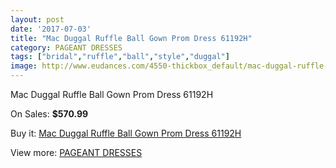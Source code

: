 ```yaml
---
layout: post
date: '2017-07-03'
title: "Mac Duggal Ruffle Ball Gown Prom Dress 61192H"
category: PAGEANT DRESSES
tags: ["bridal","ruffle","ball","style","duggal"]
image: http://www.eudances.com/4550-thickbox_default/mac-duggal-ruffle-ball-gown-prom-dress-61192h.jpg
---
```

Mac Duggal Ruffle Ball Gown Prom Dress 61192H

On Sales: **$570.99**
<a href="https://www.eudances.com/en/pageant-dresses/1522-mac-duggal-ruffle-ball-gown-prom-dress-61192h.html"><amp-img layout="responsive" width="600" height="600" src="//www.eudances.com/4550-thickbox_default/mac-duggal-ruffle-ball-gown-prom-dress-61192h.jpg" alt="Mac Duggal Ruffle Ball Gown Prom Dress 61192H 0" /></a>
<a href="https://www.eudances.com/en/pageant-dresses/1522-mac-duggal-ruffle-ball-gown-prom-dress-61192h.html"><amp-img layout="responsive" width="600" height="600" src="//www.eudances.com/4551-thickbox_default/mac-duggal-ruffle-ball-gown-prom-dress-61192h.jpg" alt="Mac Duggal Ruffle Ball Gown Prom Dress 61192H 1" /></a>

Buy it: [Mac Duggal Ruffle Ball Gown Prom Dress 61192H](https://www.eudances.com/en/pageant-dresses/1522-mac-duggal-ruffle-ball-gown-prom-dress-61192h.html "Mac Duggal Ruffle Ball Gown Prom Dress 61192H")

View more: [PAGEANT DRESSES](https://www.eudances.com/en/16-pageant-dresses "PAGEANT DRESSES")